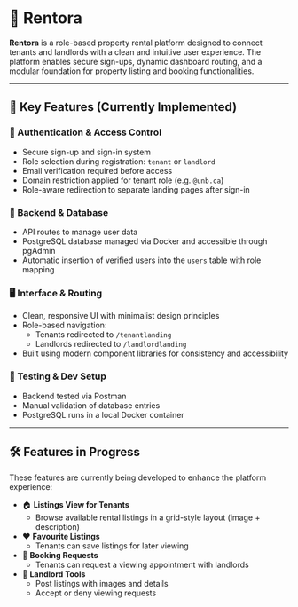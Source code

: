 # 🏡 Rentora

**Rentora** is a role-based property rental platform designed to connect tenants and landlords with a clean and intuitive user experience. The platform enables secure sign-ups, dynamic dashboard routing, and a modular foundation for property listing and booking functionalities.

---

## 🌟 Key Features (Currently Implemented)

### 🔐 Authentication & Access Control
- Secure sign-up and sign-in system
- Role selection during registration: `tenant` or `landlord`
- Email verification required before access
- Domain restriction applied for tenant role (e.g. `@unb.ca`)
- Role-aware redirection to separate landing pages after sign-in

### 🧱 Backend & Database
- API routes to manage user data
- PostgreSQL database managed via Docker and accessible through pgAdmin
- Automatic insertion of verified users into the `users` table with role mapping

### 🖥️ Interface & Routing
- Clean, responsive UI with minimalist design principles
- Role-based navigation: 
  - Tenants redirected to `/tenantlanding`
  - Landlords redirected to `/landlordlanding`
- Built using modern component libraries for consistency and accessibility

### 🧪 Testing & Dev Setup
- Backend tested via Postman
- Manual validation of database entries
- PostgreSQL runs in a local Docker container

---

## 🛠️ Features in Progress

These features are currently being developed to enhance the platform experience:

- 🏠 **Listings View for Tenants**
  - Browse available rental listings in a grid-style layout (image + description)
- ❤️ **Favourite Listings**
  - Tenants can save listings for later viewing
- 📅 **Booking Requests**
  - Tenants can request a viewing appointment with landlords
- 📝 **Landlord Tools**
  - Post listings with images and details
  - Accept or deny viewing requests

